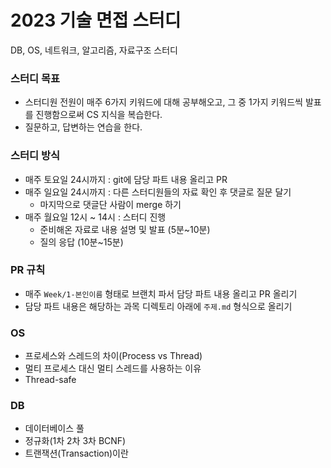 # 2023 기술 면접 스터디
DB, OS, 네트워크, 알고리즘, 자료구조 스터디

### 스터디 목표
- 스터디원 전원이 매주 6가지 키워드에 대해 공부해오고, 그 중 1가지 키워드씩 발표를 진행함으로써 CS 지식을 복습한다.
- 질문하고, 답변하는 연습을 한다.

### 스터디 방식
- 매주 토요일 24시까지 : git에 담당 파트 내용 올리고 PR
- 매주 일요일 24시까지 : 다른 스터디원들의 자료 확인 후 댓글로 질문 달기
    - 마지막으로 댓글단 사람이 merge 하기
- 매주 월요일 12시 ~ 14시 : 스터디 진행
    - 준비해온 자료로 내용 설명 및 발표 (5분~10분)
    - 질의 응답 (10분~15분)
    
### PR 규칙
- 매주 `Week/1-본인이름` 형태로 브랜치 파서 담당 파트 내용 올리고 PR 올리기
- 담당 파트 내용은 해당하는 과목 디렉토리 아래에 `주제.md` 형식으로 올리기

### OS
- 프로세스와 스레드의 차이(Process vs Thread)
- 멀티 프로세스 대신 멀티 스레드를 사용하는 이유
- Thread-safe

### DB
- 데이터베이스 풀
- 정규화(1차 2차 3차 BCNF)
- 트랜잭션(Transaction)이란
